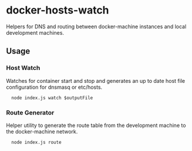 # docker-hosts-watch

Helpers for DNS and routing between docker-machine instances and local development machines.

## Usage

### Host Watch

Watches for container start and stop and generates an up to date host file configuration for dnsmasq or etc/hosts.

```
  node index.js watch $outputFile
```


### Route Generator

Helper utility to generate the route table from the development machine to the docker-machine network.

```
  node index.js route
```
